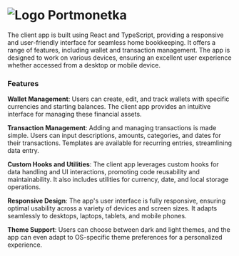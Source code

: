 # ![Logo](https://svgshare.com/i/vCb.svg) Portmonetka

The client app is built using React and TypeScript, providing a responsive and user-friendly interface for seamless home bookkeeping. It offers a range of features, including wallet and transaction management. The app is designed to work on various devices, ensuring an excellent user experience whether accessed from a desktop or mobile device.

### Features

**Wallet Management**: Users can create, edit, and track wallets with specific currencies and starting balances. The client app provides an intuitive interface for managing these financial assets.

**Transaction Management**: Adding and managing transactions is made simple. Users can input descriptions, amounts, categories, and dates for their transactions. Templates are available for recurring entries, streamlining data entry.

**Custom Hooks and Utilities**: The client app leverages custom hooks for data handling and UI interactions, promoting code reusability and maintainability. It also includes utilities for currency, date, and local storage operations.

**Responsive Design**: The app's user interface is fully responsive, ensuring optimal usability across a variety of devices and screen sizes. It adapts seamlessly to desktops, laptops, tablets, and mobile phones.

**Theme Support**: Users can choose between dark and light themes, and the app can even adapt to OS-specific theme preferences for a personalized experience.
